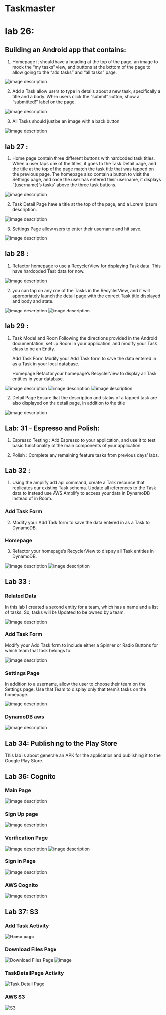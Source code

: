 # Taskmaster

# lab 26:
## Building an Android app that contains:

1. Homepage it should have a heading at the top of the page, an image to mock the “my tasks” view,
and buttons at the bottom of the page to allow going to the “add tasks” and “all tasks” page.

![image description](screenshots/task.PNG)


2. Add a Task allow users to type in details about a new task, specifically a title and a body. When users click the “submit” button, show a “submitted!” label on the page.

![image description](screenshots/task0.PNG)

3. All Tasks should just be an image with a back button

![image description](screenshots/task1.PNG)

## lab 27 :

1. Home page contain three different buttons with hardcoded task titles. When a user taps one of the titles, it goes to the
Task Detail page, and the title at the top of the page match the task title that was tapped on the previous page.
The homepage also contain a button to visit the Settings page, and once the user has entered their username,
it displays “{username}’s tasks” above the three task buttons.

![image description](screenshots/homepage.PNG)

2. Task Detail Page have a title at the top of the page, and a Lorem Ipsum description.

![image description](screenshots/details.PNG)

3. Settings Page allow users to enter their username and hit save.

![image description](screenshots/setting.PNG)

## lab 28 :

1. Refactor homepage to use a RecyclerView for displaying Task data. This have hardcoded Task data for now.

![image description](screenshots/lab28.PNG)

2. you can tap on any one of the Tasks in the RecyclerView, and it will appropriately launch the detail page with the correct Task title displayed and body and state.

![image description](screenshots/1lab28.PNG)
![image description](screenshots/2lab28.PNG)

## lab 29 :

1. Task Model and Room Following the directions provided in the Android documentation, set up Room in your application, and modify your Task class to be an Entity.

   Add Task Form Modify your Add Task form to save the data entered in as a Task in your local database.

   Homepage Refactor your homepage’s RecyclerView to display all Task entities in your database.

![image description](screenshots/lab29.PNG)
![image description](screenshots/1lab29.PNG)
![image description](screenshots/2lab29.PNG)

2. Detail Page Ensure that the description and status of a tapped task are also displayed on the detail page, in addition to the title

![image description](screenshots/3lab29.PNG)

## Lab: 31 - Espresso and Polish:

1. Espresso Testing : Add Espresso to your application, and use it to test basic functionality of the main components of your application

2. Polish : Complete any remaining feature tasks from previous days’ labs.

## Lab 32 :

1. Using the amplify add api command, create a Task resource that replicates our existing Task schema. Update all references to the Task data to instead use AWS Amplify to access your data in DynamoDB instead of in Room.

### Add Task Form
2. Modify your Add Task form to save the data entered in as a Task to DynamoDB.

### Homepage
3. Refactor your homepage’s RecyclerView to display all Task entities in DynamoDB.

![image description](screenshots/amplify32.PNG)
![image description](screenshots/lab32.PNG)


## Lab 33 :

### Related Data
In this lab I created a second entity for a team, which has a name and a list of tasks. So, tasks will be Updated to be owned by a team.

![image description](screenshots/lab33c.PNG)


### Add Task Form
Modify your Add Task form to include either a Spinner or Radio Buttons for which team that task belongs to.

![image description](screenshots/lab33a.PNG)

### Settings Page
In addition to a username, allow the user to choose their team on the Settings page. Use that Team to display only that team’s tasks on the homepage.

![image description](screenshots/lab33b.PNG)

### DynamoDB aws 

![image description](screenshots/lab33d.PNG)


## Lab 34: Publishing to the Play Store

This lab is about generate an APK for the application and publishing it to the Google Play Store.

## Lab 36: Cognito

### Main Page

![image description](screenshots/lab36d.PNG)

### Sign Up page

![image description](screenshots/lab36c.PNG)

### Verification Page

![image description](screenshots/lab36b.PNG)
![image description](screenshots/lab36f.PNG)


### Sign in Page

![image description](screenshots/lab36a.PNG)

### AWS Cognito

![image description](screenshots/lab36.PNG)

## **Lab 37: S3**

### **Add Task Activity**

![Home page](screenshots/lab37d.jpg)

### **Download Files Page**

![Download Files Page](screenshots/lab37c.jpg)
![image](screenshots/lab37a.jpg)


### **TaskDetailPage Activity**

![Task Detail Page](screenshots/lab37b.jpg)


### **AWS S3**

![S3](screenshots/lab37.PNG)